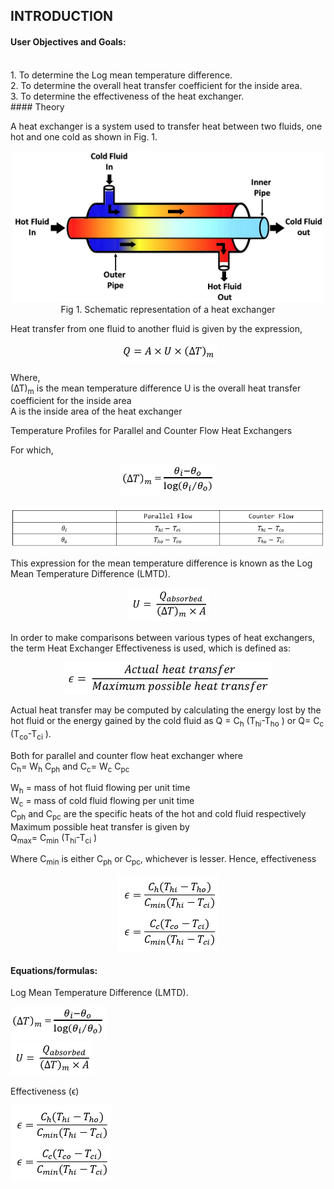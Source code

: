 ## INTRODUCTION<br>

#### User Objectives and Goals:
<br>
1. To determine the Log mean temperature difference.
<br>
2. To determine the  overall heat transfer coefficient for the inside area.
<br>
3. To determine the effectiveness of the heat exchanger.

<br>
#### Theory

A heat exchanger is a system used to transfer heat between two fluids, one hot and one cold as shown in Fig. 1.
<center>

![alt text](images/1.png)<br>
Fig 1. Schematic representation of a heat exchanger
</center>
Heat transfer from one fluid to another fluid is given by the expression,<br>
<center>

![](images/2.png)
</center>

Where,<br>
	(∆T)<sub>m</sub> is the mean temperature difference
	U is the overall heat transfer coefficient for the inside area<br>
	A is the inside area of the heat exchanger<br>


Temperature Profiles for Parallel and Counter Flow Heat Exchangers

For which,
<center>

![](images/3.png)
</center>

<center>

![](images/7.png)
</center>

This expression for the mean temperature difference is known as the Log Mean Temperature Difference (LMTD).
<center>

![](images/4.png)
</center>


In order to make comparisons between various types of heat exchangers, the term Heat Exchanger Effectiveness is used, which is defined as:
<center>

![](images/5.png)
</center>


Actual heat transfer may be computed by calculating the energy lost by the hot fluid or the energy gained by the cold fluid as Q = C<sub>h</sub> (T<sub>hi</sub>-T<sub>ho</sub> ) or Q= C<sub>c</sub> (T<sub>co</sub>-T<sub>ci</sub> ).

Both for parallel and counter flow heat exchanger where<br>
 C<sub>h</sub>= W<sub>h</sub> C<sub>ph</sub> and C<sub>c</sub>= W<sub>c</sub> C<sub>pc</sub>

W<sub>h</sub> = mass of hot fluid flowing per unit time<br>
W<sub>c</sub> = mass of cold fluid flowing per unit time<br>
C<sub>ph</sub> and C<sub>pc</sub> are the specific heats of the hot and cold fluid respectively<br>
Maximum possible heat transfer is given by <br>
Q<sub>max</sub>= C<sub>min</sub> (T<sub>hi</sub>-T<sub>ci</sub> )

Where C<sub>min</sub> is either C<sub>ph</sub> or C<sub>pc</sub>, whichever is lesser.
Hence, effectiveness
<center>

![](images/6.png)

</center>


#### Equations/formulas:

Log Mean Temperature Difference (LMTD).

![](images/3.png)<br>
![](images/4.png)<br>

Effectiveness (ϵ)

![](images/6.png)